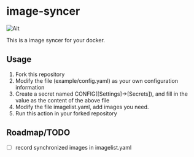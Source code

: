 ﻿# image-syncer
 
![Alt](https://repobeats.axiom.co/api/embed/9d415bf247ba7e71729fa0e3eee8c29f0e885ec9.svg "Repobeats analytics image")

This is a image syncer for your docker.

## Usage

1. Fork this repository
2. Modify the file (example/config.yaml) as your own configuration information
3. Create a secret named CONFIG([Settings]->[Secrets]), and fill in the value as the content of the above file
4. Modify the file imagelist.yaml, add images you need.
5. Run this action in your forked repository


## Roadmap/TODO

- [ ] record synchronized images in imagelist.yaml
